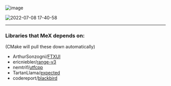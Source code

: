 ![image](https://user-images.githubusercontent.com/36027403/176355284-3aa5239f-a0c5-4a66-aabc-392e85636afc.png)

![2022-07-08 17-40-58](https://user-images.githubusercontent.com/36027403/178074321-ace34825-6de7-4bf6-a776-cf30c4b7fba4.gif)

---------

### Libraries that **MeX** depends on:

(CMake will pull these down automatically)

* ArthurSonzogni/[FTXUI](https://github.com/ArthurSonzogni/FTXUI)
* ericniebler/[range-v3](https://github.com/ericniebler/range-v3)
* nemtrif/[utfcpp](https://github.com/nemtrif/utfcpp)
* TartanLlama/[expected](https://github.com/TartanLlama/expected)
* codereport/[blackbird](https://github.com/codereport/blackbird)
